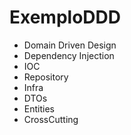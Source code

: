# ExemploDDD

- Domain Driven Design
- Dependency Injection
- IOC
- Repository
- Infra
- DTOs
- Entities
- CrossCutting


